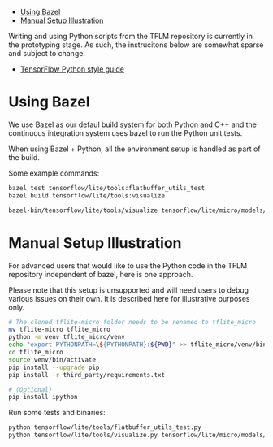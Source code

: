 <!--ts-->
   * [Using Bazel](#using-bazel)
   * [Manual Setup Illustration](#manual-setup-illustration)

<!-- Added by: advaitjain, at: Fri Oct 29 11:57:14 AM PDT 2021 -->

<!--te-->

Writing and using Python scripts from the TFLM repository is currently in the
prototyping stage. As such, the instrucitons below are somewhat sparse and
subject to change.


* [TensorFlow Python style guide](https://www.tensorflow.org/community/contribute/code_style#python_style)


# Using Bazel

We use Bazel as our defaul build system for both Python and C++ and the
continuous integration system uses bazel to run the Python unit tests.

When using Bazel + Python, all the environment setup is handled as part of the
build.

Some example commands:
```sh
bazel test tensorflow/lite/tools:flatbuffer_utils_test
bazel build tensorflow/lite/tools:visualize

bazel-bin/tensorflow/lite/tools/visualize tensorflow/lite/micro/models/person_detect.tflite tensorflow/lite/micro/models/person_detect.tflite.html
```

# Manual Setup Illustration

For advanced users that would like to use the Python code in the TFLM repository
independent of bazel, here is one approach.

Please note that this setup is unsupported and will need users to debug various
issues on their own. It is described here for illustrative purposes only.

```sh
# The cloned tflite-micro folder needs to be renamed to tflite_micro
mv tflite-micro tflite_micro
python -m venv tflite_micro/venv
echo "export PYTHONPATH=\${PYTHONPATH}:${PWD}" >> tflite_micro/venv/bin/activate
cd tflite_micro
source venv/bin/activate
pip install --upgrade pip
pip install -r third_party/requirements.txt

# (Optional)
pip install ipython
```

Run some tests and binaries:
```sh
python tensorflow/lite/tools/flatbuffer_utils_test.py
python tensorflow/lite/tools/visualize.py tensorflow/lite/micro/models/person_detect.tflite tensorflow/lite/micro/models/person_detect.tflite.html
```

